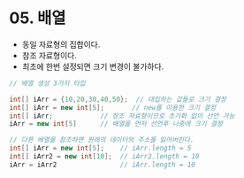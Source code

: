 # 05. 배열

* 동일 자료형의 집합이다.
* 참조 자료형이다.
* 최초에 한번 설정되면 크기 변경이 불가하다.

```java
// 배열 생성 3가지 타입

int[] iArr = {10,20,30,40,50};  // 대입하는 값들로 크기 결정
int[] iArr = new int[5];       // new를 이용한 크기 결정
int[] iArr;            // 참조 자료형이므로 초기화 없이 선언 가능
iArr = new int[5]      // 배열을 먼저 선언후 나중에 크기 결정

// 다른 배열을 참조하면 원래의 데이터의 주소를 잃어버린다.
int[] iArr = new int[5];    // iArr.length = 5
int[] iArr2 = new int[10];  // iArr2.length = 10
iArr = iArr2                // iArr.length = 10
```

